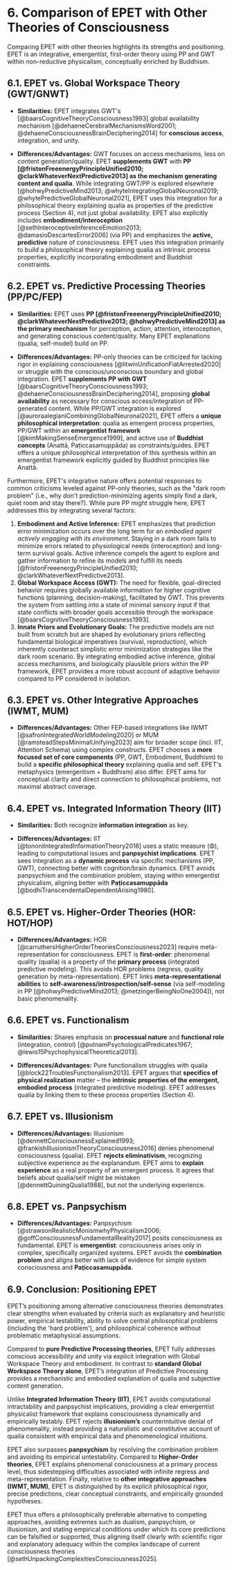 # 6. Comparison of EPET with Other Theories of Consciousness

Comparing EPET with other theories highlights its strengths and positioning. EPET is an integrative, emergentist, first-order theory using PP and GWT within non-reductive physicalism, conceptually enriched by Buddhism.

## 6.1. EPET vs. Global Workspace Theory (GWT/GNWT)

-   **Similarities:** EPET integrates GWT's [@baarsCognitiveTheoryConsciousness1993] global availability mechanism [@dehaeneCerebralMechanismsWord2001; @dehaeneConsciousnessBrainDeciphering2014] for **conscious access**, integration, and unity.
    
-   **Differences/Advantages:** GWT focuses on access mechanisms, less on content generation/quality. EPET **supplements GWT** with **PP [@fristonFreeenergyPrincipleUnified2010; @clarkWhateverNextPredictive2013] as the mechanism generating content and qualia**. While integrating GWT/PP is explored elsewhere [@hohwyPredictiveMind2013; @whyteIntegratingGlobalNeuronal2019; @whytePredictiveGlobalNeuronal2021], EPET uses this integration for a philosophical theory explaining qualia as properties of the predictive process (Section 4), not just global availability. EPET also explicitly includes **embodiment/interoception** [@sethInteroceptiveInferenceEmotion2013; @damasioDescartesError2006] (via PP) and emphasizes the **active, predictive** nature of consciousness. EPET uses this integration primarily to build a philosophical theory explaining qualia as intrinsic process properties, explicitly incorporating embodiment and Buddhist constraints.
    

## 6.2. EPET vs. Predictive Processing Theories (PP/PC/FEP)

-   **Similarities:** EPET uses **PP [@fristonFreeenergyPrincipleUnified2010; @clarkWhateverNextPredictive2013; @hohwyPredictiveMind2013] as the primary mechanism** for perception, action, attention, interoception, and generating conscious content/quality. Many EPET explanations (qualia, self-model) build on PP.
    
-   **Differences/Advantages:** PP-only theories can be criticized for lacking rigor in explaining consciousness [@litwinUnificationFiatArrested2020] or struggle with the conscious/unconscious boundary and global integration. EPET **supplements PP with GWT** [@baarsCognitiveTheoryConsciousness1993; @dehaeneConsciousnessBrainDeciphering2014], proposing **global availability** as necessary for conscious access/integration of PP-generated content. While PP/GWT integration is explored [@auroraalegianiCombiningGlobalNeuronal2021], EPET offers a **unique philosophical interpretation**: qualia as emergent process properties, PP/GWT within an **emergentist framework** [@kimMakingSenseEmergence1999], and active use of **Buddhist concepts** (Anattā, Paṭiccasamuppāda) as constraints/guides. EPET offers a unique philosophical interpretation of this synthesis within an emergentist framework explicitly guided by Buddhist principles like Anattā.

Furthermore, EPET's integrative nature offers potential responses to common criticisms leveled against PP-only theories, such as the "dark room problem" (i.e., why don't prediction-minimizing agents simply find a dark, quiet room and stay there?). While pure PP might struggle here, EPET addresses this by integrating several factors:
1.  **Embodiment and Active Inference:** EPET emphasizes that prediction error minimization occurs over the long term for an *embodied agent actively engaging with its environment*. Staying in a dark room fails to minimize errors related to physiological needs (interoception) and long-term survival goals. Active inference compels the agent to explore and gather information to refine its models and fulfill its needs [@fristonFreeenergyPrincipleUnified2010; @clarkWhateverNextPredictive2013].
2.  **Global Workspace Access (GWT):** The need for flexible, goal-directed behavior requires globally available information for higher cognitive functions (planning, decision-making), facilitated by GWT. This prevents the system from settling into a state of minimal sensory input if that state conflicts with broader goals accessible through the workspace [@baarsCognitiveTheoryConsciousness1993].
3.  **Innate Priors and Evolutionary Goals:** The predictive models are not built from scratch but are shaped by evolutionary priors reflecting fundamental biological imperatives (survival, reproduction), which inherently counteract simplistic error minimization strategies like the dark room scenario.
By integrating embodied active inference, global access mechanisms, and biologically plausible priors within the PP framework, EPET provides a more robust account of adaptive behavior compared to PP considered in isolation.
    

## 6.3. EPET vs. Other Integrative Approaches (IWMT, MUM)

-   **Differences/Advantages:** Other FEP-based integrations like IWMT [@safronIntegratedWorldModeling2020] or MUM [@ramsteadStepsMinimalUnifying2023] aim for broader scope (incl. IIT, Attention Schema) using complex constructs. EPET chooses a **more focused set of core components** (PP, GWT, Embodiment, Buddhism) to build a **specific philosophical theory** explaining qualia and self. EPET's metaphysics (emergentism + Buddhism) also differ. EPET aims for conceptual clarity and direct connection to philosophical problems, not maximal abstract coverage.
    

## 6.4. EPET vs. Integrated Information Theory (IIT)

-   **Similarities:** Both recognize **information integration** as key.
    
-   **Differences/Advantages:** IIT [@tononiIntegratedInformationTheory2016] uses a static measure (Φ), leading to computational issues and **panpsychist implications**. EPET sees integration as a **dynamic process** via specific mechanisms (PP, GWT), connecting better with cognition/brain dynamics. EPET avoids panpsychism and the combination problem, staying within emergentist physicalism, aligning better with **Paṭiccasamuppāda** [@bodhiTranscendentalDependentArising1980].
    

## 6.5. EPET vs. Higher-Order Theories (HOR: HOT/HOP)

-   **Differences/Advantages:** HOR [@carruthersHigherOrderTheoriesConsciousness2023] require meta-representation for consciousness. EPET is **first-order**: phenomenal quality (qualia) is a property of the **primary process** (integrated predictive modeling). This avoids HOR problems (regress, quality generation by meta-representation). EPET links **meta-representational abilities** to **self-awareness/introspection/self-sense** (via self-modeling in PP [@hohwyPredictiveMind2013; @metzingerBeingNoOne2004]), not basic phenomenality.
    

## 6.6. EPET vs. Functionalism

-   **Similarities:** Shares emphasis on **processual nature** and **functional role** (integration, control) [@putnamPsychologicalPredicates1967; @lewis15PsychophysicalTheoretical2013].
    
-   **Differences/Advantages:** Pure functionalism struggles with qualia [@block22TroublesFunctionalism2013]. EPET argues that **specifics of physical realization** matter – the **intrinsic properties of the emergent, embodied process** (integrated predictive modeling). EPET addresses qualia by linking them to these process properties (Section 4).
    

## 6.7. EPET vs. Illusionism

-   **Differences/Advantages:** Illusionism [@dennettConsciousnessExplained1993; @frankishIllusionismTheoryConsciousness2016] denies phenomenal consciousness (qualia). EPET **rejects eliminativism**, recognizing subjective experience as the explanandum. EPET aims to **explain experience** as a real property of an emergent process. It agrees that beliefs about qualia/self might be mistaken [@dennettQuiningQualia1988], but not the underlying experience.
    

## 6.8. EPET vs. Panpsychism

-   **Differences/Advantages:** Panpsychism [@strawsonRealisticMonismwhyPhysicalism2006; @goffConsciousnessFundamentalReality2017] posits consciousness as fundamental. EPET is **emergentist**: consciousness arises only in complex, specifically organized systems. EPET avoids the **combination problem** and aligns better with lack of evidence for simple system consciousness and **Paṭiccasamuppāda**.
    

## 6.9. Conclusion: Positioning EPET

EPET’s positioning among alternative consciousness theories demonstrates clear strengths when evaluated by criteria such as explanatory and heuristic power, empirical testability, ability to solve central philosophical problems (including the 'hard problem'), and philosophical coherence without problematic metaphysical assumptions.

Compared to **pure Predictive Processing theories**, EPET fully addresses conscious accessibility and unity via explicit integration with Global Workspace Theory and embodiment. In contrast to **standard Global Workspace Theory alone**, EPET’s integration of Predictive Processing provides a mechanistic and embodied explanation of qualia and subjective content generation.

Unlike **Integrated Information Theory (IIT)**, EPET avoids computational intractability and panpsychist implications, providing a clear emergentist physicalist framework that explains consciousness dynamically and empirically testably. EPET rejects **illusionism’s** counterintuitive denial of phenomenality, instead providing a naturalistic and constitutive account of qualia consistent with empirical data and phenomenological intuitions.

EPET also surpasses **panpsychism** by resolving the combination problem and avoiding its empirical untestability. Compared to **Higher-Order theories**, EPET explains phenomenal consciousness at a primary process level, thus sidestepping difficulties associated with infinite regress and meta-representation. Finally, relative to **other integrative approaches (IWMT, MUM)**, EPET is distinguished by its explicit philosophical rigor, precise predictions, clear conceptual constraints, and empirically grounded hypotheses.

EPET thus offers a philosophically preferable alternative to competing approaches, avoiding extremes such as dualism, panpsychism, or illusionism, and stating empirical conditions under which its core predictions can be falsified or supported, thus aligning itself clearly with scientific rigor and explanatory adequacy within the complex landscape of current consciousness theories [@sethUnpackingComplexitiesConsciousness2025].
